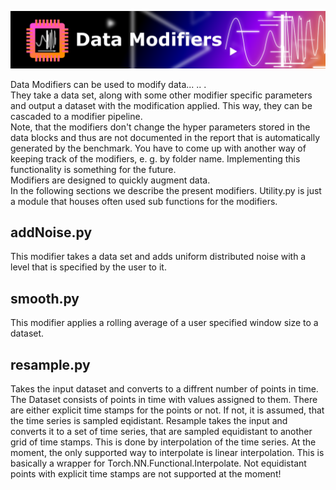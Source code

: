 
![](../.mdpictures/Banners/DataModifiers.png)

Data Modifiers can be used to modify data... .. .<br>
They take a data set, along with some other modifier specific parameters and output a dataset with the modification applied.
This way, they can be cascaded to a modifier pipeline.<br>
Note, that the modifiers don't change the hyper parameters stored in the data blocks and thus are not documented in the report that is automatically generated by the benchmark. You have to come up with another way of keeping track of the modifiers, e. g. by folder name. Implementing this functionality is something for the future.<br>
Modifiers are designed to quickly augment data.<br>
In the following sections we describe the present modifiers. Utility.py is just a module that houses often used sub functions for the modifiers.

## addNoise.py

This modifier takes a data set and adds uniform distributed noise with a level that is specified by the user to it.

## smooth.py

This modifier applies a rolling average of a user specified window size to a dataset.

## resample.py
Takes the input dataset and converts to a diffrent number of points in time. The Dataset consists of points in time with values assigned to them. There are either explicit time stamps for the points or not. If not, it is assumed, that the time series is sampled eqidistant.
Resample takes the input and converts it to a set of time series, that are sampled equidistant to another grid of time stamps. This is done by interpolation of the time series. At the moment, the only supported way to interpolate is linear interpolation.
This is basically a wrapper for Torch.NN.Functional.Interpolate.
Not equidistant points with explicit time stamps are not supported at the moment!

